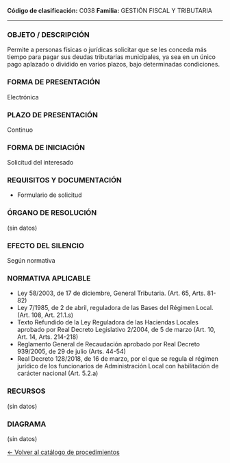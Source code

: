 
**Código de clasificación:** C038
**Familia:** GESTIÓN FISCAL Y TRIBUTARIA

---

### OBJETO / DESCRIPCIÓN

Permite a personas físicas o jurídicas solicitar que se les conceda más tiempo para pagar sus deudas tributarias municipales, ya sea en un único pago aplazado o dividido en varios plazos, bajo determinadas condiciones.

### FORMA DE PRESENTACIÓN

Electrónica

### PLAZO DE PRESENTACIÓN

Continuo

### FORMA DE INICIACIÓN

Solicitud del interesado

### REQUISITOS Y DOCUMENTACIÓN

- Formulario de solicitud

### ÓRGANO DE RESOLUCIÓN

(sin datos)

### EFECTO DEL SILENCIO

Según normativa

### NORMATIVA APLICABLE

- Ley 58/2003, de 17 de diciembre, General Tributaria. (Art. 65, Arts. 81-82)
- Ley 7/1985, de 2 de abril, reguladora de las Bases del Régimen Local. (Art. 108, Art. 21.1.s)
- Texto Refundido de la Ley Reguladora de las Haciendas Locales aprobado por Real Decreto Legislativo 2/2004, de 5 de marzo (Art. 10, Art. 14, Arts. 214-218)
- Reglamento General de Recaudación aprobado por Real Decreto 939/2005, de 29 de julio (Arts. 44-54)
- Real Decreto 128/2018, de 16 de marzo, por el que se regula el régimen jurídico de los funcionarios de Administración Local con habilitación de carácter nacional (Art. 5.2.a)

### RECURSOS

(sin datos)

### DIAGRAMA

(sin datos)


[← Volver al catálogo de procedimientos](../buscador.md)